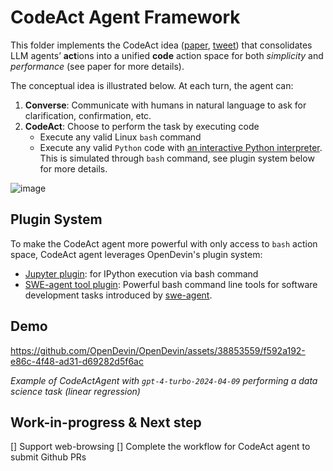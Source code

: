# CodeAct Agent Framework

This folder implements the CodeAct idea ([paper](https://arxiv.org/abs/2402.01030), [tweet](https://twitter.com/xingyaow_/status/1754556835703751087)) that consolidates LLM agents’ **act**ions into a unified **code** action space for both *simplicity* and *performance* (see paper for more details).

The conceptual idea is illustrated below. At each turn, the agent can:

1. **Converse**: Communicate with humans in natural language to ask for clarification, confirmation, etc.
2. **CodeAct**: Choose to perform the task by executing code
   - Execute any valid Linux `bash` command
   - Execute any valid `Python` code with [an interactive Python interpreter](https://ipython.org/). This is simulated through `bash` command, see plugin system below for more details.

![image](https://github.com/OpenDevin/OpenDevin/assets/38853559/92b622e3-72ad-4a61-8f41-8c040b6d5fb3)

## Plugin System

To make the CodeAct agent more powerful with only access to `bash` action space, CodeAct agent leverages OpenDevin's plugin system:
- [Jupyter plugin](https://github.com/OpenDevin/OpenDevin/tree/main/opendevin/runtime/plugins/jupyter): for IPython execution via bash command
- [SWE-agent tool plugin](https://github.com/OpenDevin/OpenDevin/tree/main/opendevin/runtime/plugins/swe_agent_commands): Powerful bash command line tools for software development tasks introduced by [swe-agent](https://github.com/princeton-nlp/swe-agent).

## Demo

https://github.com/OpenDevin/OpenDevin/assets/38853559/f592a192-e86c-4f48-ad31-d69282d5f6ac

*Example of CodeActAgent with `gpt-4-turbo-2024-04-09` performing a data science task (linear regression)*

## Work-in-progress & Next step

[] Support web-browsing
[] Complete the workflow for CodeAct agent to submit Github PRs
